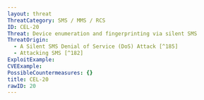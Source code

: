```yaml
---
layout: threat
ThreatCategory: SMS / MMS / RCS
ID: CEL-20
Threat: Device enumeration and fingerprinting via silent SMS
ThreatOrigin:
  - A Silent SMS Denial of Service (DoS) Attack [^185]
  - Attacking SMS [^182]
ExploitExample:
CVEExample:
PossibleCountermeasures: {}
title: CEL-20
rawID: 20
---
```

